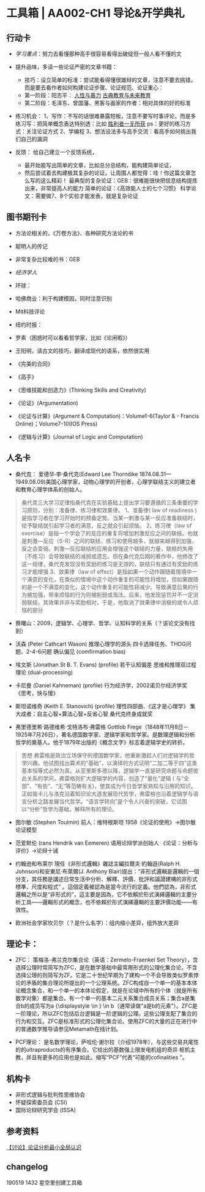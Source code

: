 # 工具箱 | AA002-CH1 导论&开学典礼

## 行动卡
- *学习重点*：努力去看懂那种高手很容易看得出破绽但一般人看不懂的文

- 提升品味，多读一些论证严密的文章书籍：
  - 技巧：设立简单的标准：尝试能看得懂很雄辩的文章，注意不要去挑错，而是要去看作者如何构建论证步骤、论证规范、论证重心：
  - 第一阶段：阳志平：
   [人性与暴力](https://www.yangzhiping.com/psy/HumanityAndViolence.html)
   [古典教育与未来教育](https://www.yangzhiping.com/psy/Classical-education-and-Future-education.html)
  - 第二阶段：毛泽东、曾国藩、黑客与画家的作者：相对具体的好的标准

- 练习机会：
  1、写作：不写的话很难暴露短板，注意不要写时事评论，而是多练习写：把简单概念表达特别透：比如 [胜利者一无所获](https://www.yangzhiping.com/column/Winner-Take-Nothing.html)
  ps：更好的练习方式：关注论证方式
  2、学编程
  3、想法设法多与高手交流：看高手如何挑出我们自己的漏洞

- 反馈：
  给自己建立一个反馈系统，
  - 最开始能写出简单的文章，比如总分总结构，能构建简单论证，
  - 然后尝试着去构建极其复杂的论证，让周围人都觉得：哇！你这篇文章怎么写的这么精彩！
  最典型的复杂论证：GEB：很难能很快把信息结构提炼出来，非常提高人的能力
  简单的论证：《高效能人士的七个习惯》
  科学论文：需要做7、8个实验才能发表，就是复杂论证

## 图书期刊卡
- 方法论相关的，《万卷方法》、各种研究方法论的书
- 聪明人的传记
- 非常复杂比较难的书：GEB

- *经济学人*
- 环球：
- 哈佛商业：利于构建模因，同时注意识别
- Mit科技评论
- 纽约时报：

- 罗素（困惑时可以看看哲学家，比如《论闲暇》）
- 王阳明，读古文的技巧，翻译成现代的语系，依然很实用
- 《完美的合同》
- 《高手》

- 《思维技能和创造力》(Thinking Skills and Creativity)
- 《论证》(Argumentation)
- 《论证与计算》(Argument & Computation)：Volume1-6(Taylor & - Francis Online)；Volume7-10(IOS Press)
- 《逻辑与计算》(Journal of Logic and Computation)

## 人名卡
- 桑代克：
爱德华·李·桑代克(Edward Lee Thorndike 1874.08.31—1949.08.09)美国心理学家，动物心理学的开创者，心理学联结主义的建立者和教育心理学体系的创始人。
>桑代克三大学习定律指桑代克在实验基础上提出学习要遵循的三条重要的学习原则，分别：准备律、练习律和效果律。
1、准备律( law of readiness )是指学习者在学习开始时的预备定势。当某一刺激与某一反应准备联结时，给予联结就引起学习者的满意，反之就会引起烦恼。
2、练习律（law of exercise）是指一个学会了的反应的重复将增加刺激反应之间的联结。也就是刺激—反应（S-R）之间的联结，练习和使用越多，就越来越得到加强，反之会变弱。刺激—反应联结的应用会增强这个联结的力量，联结的失用（不练习）会导致联结的减弱或遗忘。但在桑代克后期的著作中，他修改了这一规律，桑代克发现没有奖励的练习是无效的，联结只有通过有奖励的练习才能增强
3、效果律（law of effect）是指如果一个动作跟随着情境中一个满意的变化，在类似的情境中这个动作重复的可能性将增加，但如果跟随的是一个不满意的变化，这个动作重复的可能性将减少。导致满意后果的行为被加强，带来烦恼的行为则被削弱或淘汰。后来，他发现惩罚并不一定消弱联结，其效果并非与奖励相对，于是，他取消了效果律中消极的或令人烦恼的部分

- 蔡曙山：2009，逻辑学、心理学、哲学、认知科学的关系（？该论文没有找到）

- 沃森 (Peter Cathcart Wason)
推理心理学的源头
四卡选择任务、THOG问题、2-4-6问题
确认偏见 (comfirmation bias)

- 埃文斯 (Jonathan St B. T. Evans) (profile)
若干认知偏差
思维和推理双过程理论 (dual-processing)

- 卡尼曼 (Daniel Kahneman) (profile)
行为经济学，2002诺贝尔经济学奖
《思考，快与慢》

- 斯坦诺维奇 (Keith E. Stanovich) (profile)
理性四部曲、《这才是心理学》
集大成者：自主心智+算法心智+反省心智
桑代克终身成就奖

- 弗里德里希·路德维希·戈特洛布·弗雷格
Gottlob Frege（1848年11月8日－1925年7月26日），著名德国数学家、逻辑学家和哲学家。是数理逻辑和分析哲学的奠基人。他于1879年出版的《概念文字》标志着逻辑学史的转折。
>思想
弗雷格是政治立场保守的德国数学家，他重新激起人们对逻辑学的哲学兴趣。他试图找出算术的“基础”，以演绎的方式证明“二加二等于四”这类基本恒等式必然为真。从亚里斯多德以降，逻辑学一直是研究命题与命题彼此关系的学问，弗雷格则扩大逻辑学的内容，创造了“量化”逻辑 ( 与“全部”、“有些”、“无”等范畴有关)，使其成为今日哲学家熟知与沿用的知识。正如笛卡儿与洛克沿着知识论大道发展现代哲学，弗雷格也沿着逻辑学与语言分析之路发展当代哲学。“语言学转向”是个令人兴奋的突破，它试图以“分析”哲学为基础，解释所有的理论。

- 图尔敏 (Stephen Toulmin)
前人：维特根斯坦
1958《论证的使用》→图尔敏论证模型

- 范爱默伦 (rans Hendrik van Eemeren)
语用论辩学派创始人
《论证：分析与评价》→论辩十诫

- 约翰逊和布莱尔
現任《非形式邏輯》雜誌主編拉爾夫·約翰遜(Ralph H. Johnson)和安東尼·布萊爾(J. Anthony Blair)提出：“非形式邏輯是邏輯的一個分支，其任務是講述日常生活中分析、解釋、評價、批評和論證建構的非形式標準、尺度和程式” 。這個定義被認為是當今流行的定義。他們認為，非形式邏輯之所以是“非形式的”，這主要是因為，它不依賴於形式演繹邏輯的主要分析工具——邏輯形式的概念，也不依賴於形式演繹邏輯的主要評價功能——有效性。

- 欧洲社会学家坎贝尔（？是什么名字）：组内缩小差异，组外放大差异

## 理论卡：
- ZFC：
策梅洛-弗兰克尔集合论（英语：Zermelo-Fraenkel Set Theory），含选择公理时常简写为ZFC，是在数学基础中最常用形式的公理化集合论，不含选择公理的则简写为ZF。它是二十世纪早期为了建构一个不会导致类似罗素悖论的矛盾的集合理论所提出的一个公理系统。ZFC构成自一个单一的基本本体论概念集合，和一个单一的本体论假定，就是在论域中所有的个体（就是所有数学对象）都是集合。有一个单一的基本二元关系集合成员关系；集合a是集合b的成员写为a {\displaystyle \in } \in b（通常读做"a是b的元素"）。ZFC是一阶理论，所以ZFC包括后台逻辑是一阶逻辑的公理。这些公理支配了集合的行为和交互。ZFC是标准形式的公理化集合论。使用ZFC的大量的正在进行中的普通数学推导请参见Metamath在线计划。

- PCF理论：
是名数学理论，萨哈伦·谢尔拉（介绍1978年），与这些交易共尾性的的ultraproducts的有序集合。它给出的基数强上限发电机组的奇异 枢机主教，并且有更多的应用也是如此。缩写“PCF”代表“可能的cofinalities ”。

## 机构卡
- 非形式逻辑与批判性思维协会
- 怀疑探索委员会 (CSI)
- 国际论辩研究学会 (ISSA)

## 参考资料
[【讨论】论证分析最小全局认识](https://m.openmindclub.com/stu/AA002/discussion/bdfb53f9-de97-4eae-b41c-bbb9858c9986)

## changelog
190519 1432 星空里创建工具箱
